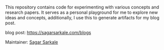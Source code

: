 This repository contains code for experimenting with various concepts and research papers. It serves as a personal playground for me to explore new ideas and concepts, additionally, I use this to generate artifacts for my blog post.

blog post: https://sagarsarkale.com/blogs

Maintainer: [Sagar Sarkale](https://www.linkedin.com/in/sagar-sarkale)
